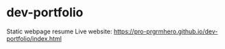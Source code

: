 # dev-portfolio
Static webpage resume
Live website: https://pro-prgrmhero.github.io/dev-portfolio/index.html
